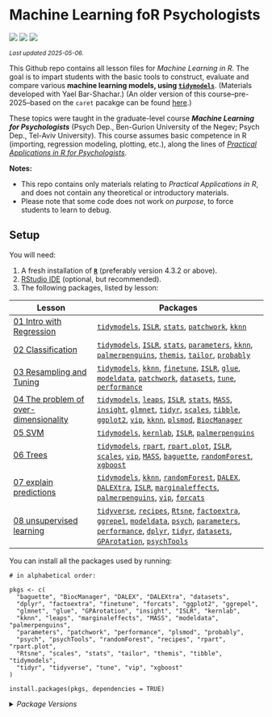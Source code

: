 

# Machine Learning foR Psychologists

[![](https://img.shields.io/badge/Open%20Educational%20Resources-Compatable-brightgreen.png)](https://creativecommons.org/about/program-areas/education-oer/)
[![](https://img.shields.io/badge/CC-BY--NC%204.0-lightgray)](http://creativecommons.org/licenses/by-nc/4.0/)
[![](https://img.shields.io/badge/Language-R-blue.png)](http://cran.r-project.org/)

<sub>*Last updated 2025-05-06.*</sub>

This Github repo contains all lesson files for *Machine Learning in R*.
The goal is to impart students with the basic tools to construct,
evaluate and compare various **machine learning models, using
[`tidymodels`](https://www.tidymodels.org/)**. (Materials developed with
Yael Bar-Shachar.) (An older version of this course–pre-2025–based on
the `caret` pacakge can be found
[here](https://github.com/mattansb/Machine-Learning-foR-Psychologists/tree/caret).)

These topics were taught in the graduate-level course ***Machine
Learning for Psychologists*** (Psych Dep., Ben-Gurion University of the
Negev; Psych Dep., Tel-Aviv University). This course assumes basic
competence in R (importing, regression modeling, plotting, etc.), along
the lines of [*Practical Applications in R for
Psychologists*](https://github.com/mattansb/Practical-Applications-in-R-for-Psychologists).

**Notes:**

- This repo contains only materials relating to *Practical Applications
  in R*, and does not contain any theoretical or introductory materials.
- Please note that some code does not work *on purpose*, to force
  students to learn to debug.

## Setup

You will need:

1.  A fresh installation of [**`R`**](https://cran.r-project.org/)
    (preferably version 4.3.2 or above).
2.  [RStudio IDE](https://www.rstudio.com/products/rstudio/download/)
    (optional, but recommended).
3.  The following packages, listed by lesson:

| Lesson | Packages |
|----|----|
| [01 Intro with Regression](/01%20Intro%20with%20Regression) | [`tidymodels`](https://CRAN.R-project.org/package=tidymodels), [`ISLR`](https://CRAN.R-project.org/package=ISLR), [`stats`](https://CRAN.R-project.org/package=stats), [`patchwork`](https://CRAN.R-project.org/package=patchwork), [`kknn`](https://CRAN.R-project.org/package=kknn) |
| [02 Classification](/02%20Classification) | [`tidymodels`](https://CRAN.R-project.org/package=tidymodels), [`ISLR`](https://CRAN.R-project.org/package=ISLR), [`stats`](https://CRAN.R-project.org/package=stats), [`parameters`](https://CRAN.R-project.org/package=parameters), [`kknn`](https://CRAN.R-project.org/package=kknn), [`palmerpenguins`](https://CRAN.R-project.org/package=palmerpenguins), [`themis`](https://CRAN.R-project.org/package=themis), [`tailor`](https://CRAN.R-project.org/package=tailor), [`probably`](https://CRAN.R-project.org/package=probably) |
| [03 Resampling and Tuning](/03%20Resampling%20and%20Tuning) | [`tidymodels`](https://CRAN.R-project.org/package=tidymodels), [`kknn`](https://CRAN.R-project.org/package=kknn), [`finetune`](https://CRAN.R-project.org/package=finetune), [`ISLR`](https://CRAN.R-project.org/package=ISLR), [`glue`](https://CRAN.R-project.org/package=glue), [`modeldata`](https://CRAN.R-project.org/package=modeldata), [`patchwork`](https://CRAN.R-project.org/package=patchwork), [`datasets`](https://CRAN.R-project.org/package=datasets), [`tune`](https://CRAN.R-project.org/package=tune), [`performance`](https://CRAN.R-project.org/package=performance) |
| [04 The problem of over-dimensionality](/04%20The%20problem%20of%20over-dimensionality) | [`tidymodels`](https://CRAN.R-project.org/package=tidymodels), [`leaps`](https://CRAN.R-project.org/package=leaps), [`ISLR`](https://CRAN.R-project.org/package=ISLR), [`stats`](https://CRAN.R-project.org/package=stats), [`MASS`](https://CRAN.R-project.org/package=MASS), [`insight`](https://CRAN.R-project.org/package=insight), [`glmnet`](https://CRAN.R-project.org/package=glmnet), [`tidyr`](https://CRAN.R-project.org/package=tidyr), [`scales`](https://CRAN.R-project.org/package=scales), [`tibble`](https://CRAN.R-project.org/package=tibble), [`ggplot2`](https://CRAN.R-project.org/package=ggplot2), [`vip`](https://CRAN.R-project.org/package=vip), [`kknn`](https://CRAN.R-project.org/package=kknn), [`plsmod`](https://CRAN.R-project.org/package=plsmod), [`BiocManager`](https://CRAN.R-project.org/package=BiocManager) |
| [05 SVM](/05%20SVM) | [`tidymodels`](https://CRAN.R-project.org/package=tidymodels), [`kernlab`](https://CRAN.R-project.org/package=kernlab), [`ISLR`](https://CRAN.R-project.org/package=ISLR), [`palmerpenguins`](https://CRAN.R-project.org/package=palmerpenguins) |
| [06 Trees](/06%20Trees) | [`tidymodels`](https://CRAN.R-project.org/package=tidymodels), [`rpart`](https://CRAN.R-project.org/package=rpart), [`rpart.plot`](https://CRAN.R-project.org/package=rpart.plot), [`ISLR`](https://CRAN.R-project.org/package=ISLR), [`scales`](https://CRAN.R-project.org/package=scales), [`vip`](https://CRAN.R-project.org/package=vip), [`MASS`](https://CRAN.R-project.org/package=MASS), [`baguette`](https://CRAN.R-project.org/package=baguette), [`randomForest`](https://CRAN.R-project.org/package=randomForest), [`xgboost`](https://CRAN.R-project.org/package=xgboost) |
| [07 explain predictions](/07%20explain%20predictions) | [`tidymodels`](https://CRAN.R-project.org/package=tidymodels), [`kknn`](https://CRAN.R-project.org/package=kknn), [`randomForest`](https://CRAN.R-project.org/package=randomForest), [`DALEX`](https://CRAN.R-project.org/package=DALEX), [`DALEXtra`](https://CRAN.R-project.org/package=DALEXtra), [`ISLR`](https://CRAN.R-project.org/package=ISLR), [`marginaleffects`](https://CRAN.R-project.org/package=marginaleffects), [`palmerpenguins`](https://CRAN.R-project.org/package=palmerpenguins), [`vip`](https://CRAN.R-project.org/package=vip), [`forcats`](https://CRAN.R-project.org/package=forcats) |
| [08 unsupervised learning](/08%20unsupervised%20learning) | [`tidyverse`](https://CRAN.R-project.org/package=tidyverse), [`recipes`](https://CRAN.R-project.org/package=recipes), [`Rtsne`](https://CRAN.R-project.org/package=Rtsne), [`factoextra`](https://CRAN.R-project.org/package=factoextra), [`ggrepel`](https://CRAN.R-project.org/package=ggrepel), [`modeldata`](https://CRAN.R-project.org/package=modeldata), [`psych`](https://CRAN.R-project.org/package=psych), [`parameters`](https://CRAN.R-project.org/package=parameters), [`performance`](https://CRAN.R-project.org/package=performance), [`dplyr`](https://CRAN.R-project.org/package=dplyr), [`tidyr`](https://CRAN.R-project.org/package=tidyr), [`datasets`](https://CRAN.R-project.org/package=datasets), [`GPArotation`](https://CRAN.R-project.org/package=GPArotation), [`psychTools`](https://CRAN.R-project.org/package=psychTools) |

You can install all the packages used by running:

    # in alphabetical order:

    pkgs <- c(
      "baguette", "BiocManager", "DALEX", "DALEXtra", "datasets",
      "dplyr", "factoextra", "finetune", "forcats", "ggplot2", "ggrepel",
      "glmnet", "glue", "GPArotation", "insight", "ISLR", "kernlab",
      "kknn", "leaps", "marginaleffects", "MASS", "modeldata", "palmerpenguins",
      "parameters", "patchwork", "performance", "plsmod", "probably",
      "psych", "psychTools", "randomForest", "recipes", "rpart", "rpart.plot",
      "Rtsne", "scales", "stats", "tailor", "themis", "tibble", "tidymodels",
      "tidyr", "tidyverse", "tune", "vip", "xgboost"
    )

    install.packages(pkgs, dependencies = TRUE)

<details>
<summary>
<i>Package Versions</i>
</summary>

The package versions used here:

- `baguette` 1.1.0 (*CRAN*)
- `BiocManager` 1.30.25 (*CRAN*)
- `DALEX` 2.4.3 (*CRAN*)
- `DALEXtra` 2.3.0 (*CRAN*)
- `datasets` 4.4.1 (*Dev*)
- `dplyr` 1.1.4 (*CRAN*)
- `factoextra` 1.0.7 (*CRAN*)
- `finetune` 1.2.0 (*CRAN*)
- `forcats` 1.0.0 (*CRAN*)
- `ggplot2` 3.5.1 (*CRAN*)
- `ggrepel` 0.9.6 (*CRAN*)
- `glmnet` 4.1-8 (*CRAN*)
- `glue` 1.8.0 (*CRAN*)
- `GPArotation` 2024.3-1 (*CRAN*)
- `insight` 1.1.0.37 (*Github: easystats/insight*)
- `ISLR` 1.4 (*CRAN*)
- `kernlab` 0.9-33 (*CRAN*)
- `kknn` 1.3.1 (*CRAN*)
- `leaps` 3.2 (*CRAN*)
- `marginaleffects` 0.25.1.3 (*Github:
  vincentarelbundock/marginaleffects*)
- `MASS` 7.3-60.2 (*CRAN*)
- `modeldata` 1.4.0 (*CRAN*)
- `palmerpenguins` 0.1.1 (*CRAN*)
- `parameters` 0.24.2.13 (*Github: easystats/parameters*)
- `patchwork` 1.3.0 (*CRAN*)
- `performance` 0.13.0.8 (*Dev*)
- `plsmod` 1.0.0 (*CRAN*)
- `probably` 1.0.3 (*CRAN*)
- `psych` 2.4.12 (*CRAN*)
- `psychTools` 2.4.3 (*CRAN*)
- `randomForest` 4.7-1.2 (*CRAN*)
- `recipes` 1.1.0 (*CRAN*)
- `rpart` 4.1.23 (*CRAN*)
- `rpart.plot` 3.1.2 (*CRAN*)
- `Rtsne` 0.17 (*CRAN*)
- `scales` 1.3.0 (*CRAN*)
- `stats` 4.4.1 (*Dev*)
- `tailor` 0.0.0.9001 (*Github: tidymodels/tailor*)
- `themis` 1.0.3 (*CRAN*)
- `tibble` 3.2.1 (*CRAN*)
- `tidymodels` 1.2.0 (*CRAN*)
- `tidyr` 1.3.1 (*CRAN*)
- `tidyverse` 2.0.0 (*CRAN*)
- `tune` 1.2.1 (*CRAN*)
- `vip` 0.4.1 (*CRAN*)
- `xgboost` 1.7.8.1 (*CRAN*)

</details>
